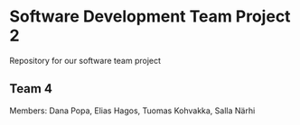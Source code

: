 # Software Development Team Project 2

Repository for our software team project

## Team 4

Members:
Dana Popa,
Elias Hagos,
Tuomas Kohvakka,
Salla Närhi
